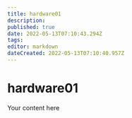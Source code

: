 ```yaml
---
title: hardware01
description: 
published: true
date: 2022-05-13T07:10:43.294Z
tags: 
editor: markdown
dateCreated: 2022-05-13T07:10:40.957Z
---
```


# hardware01
Your content here